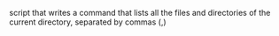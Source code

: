 script that writes a command that lists all the files and directories of the current directory, separated by commas (,)
